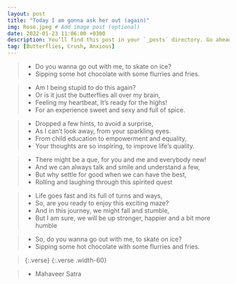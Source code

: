 ```yaml
---
layout: post
title: "Today I am gonna ask her out (again)"
img: Rose.jpeg # Add image post (optional)
date: 2022-01-23 11:06:00 +0300
description: You’ll find this post in your `_posts` directory. Go ahead and edit it and re-build the site to see your changes. # Add post description (optional)
tag: [Butterflies, Crush, Anxious]
---
```

> - Do you wanna go out with me, to skate on ice?
> - Sipping some hot chocolate with some flurries and fries.

> - Am I being stupid to do this again?
> - Or is it just the butterflies all over my brain,
> - Feeling my heartbeat, It’s ready for the highs!
> - For an experience sweet and sexy and full of spice.

> - Dropped a few hints, to avoid a surprise,
> - As I can’t look away, from your sparkling eyes.
> - From child education to empowerment and equality,
> - Your thoughts are so inspiring, to improve life’s quality.

> - There might be a que, for you and me and everybody new!
> - And we can always talk and smile and understand a few,
> - But why settle for good when we can have the best,
> - Rolling and laughing through this spirited quest

> - Life goes fast and its full of turns and ways,
> - So, are you ready to enjoy this exciting maze? 
> - And in this journey, we might fall and stumble,
> - But I am sure, we will be up stronger, happier and a bit more humble

> - So, do you wanna go out with me, to skate on ice?
> - Sipping some hot chocolate with some flurries and fries.

> {:.verse}
{:.verse .width-60}

> -  Mahaveer Satra